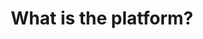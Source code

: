 ---
layout: page
title: What is the platform?
pos: 0
desc: Know about the inspiration behind the research and project.
---